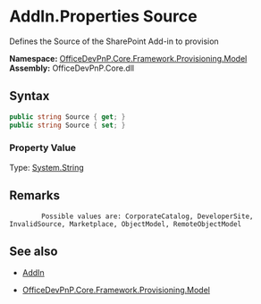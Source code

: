 # AddIn.Properties Source
Defines the Source of the SharePoint Add-in to provision  

**Namespace:** [OfficeDevPnP.Core.Framework.Provisioning.Model](OfficeDevPnP.Core.Framework.Provisioning.Model.md)  
**Assembly:** OfficeDevPnP.Core.dll  
## Syntax
```C#
public string Source { get; }
public string Source { set; }
```

### Property Value
Type: [System.String](System.String.md) 

## Remarks 

            Possible values are: CorporateCatalog, DeveloperSite, InvalidSource, Marketplace, ObjectModel, RemoteObjectModel
            
## See also
- [AddIn](AddIn.md) 

- [OfficeDevPnP.Core.Framework.Provisioning.Model](OfficeDevPnP.Core.Framework.Provisioning.Model.md)
